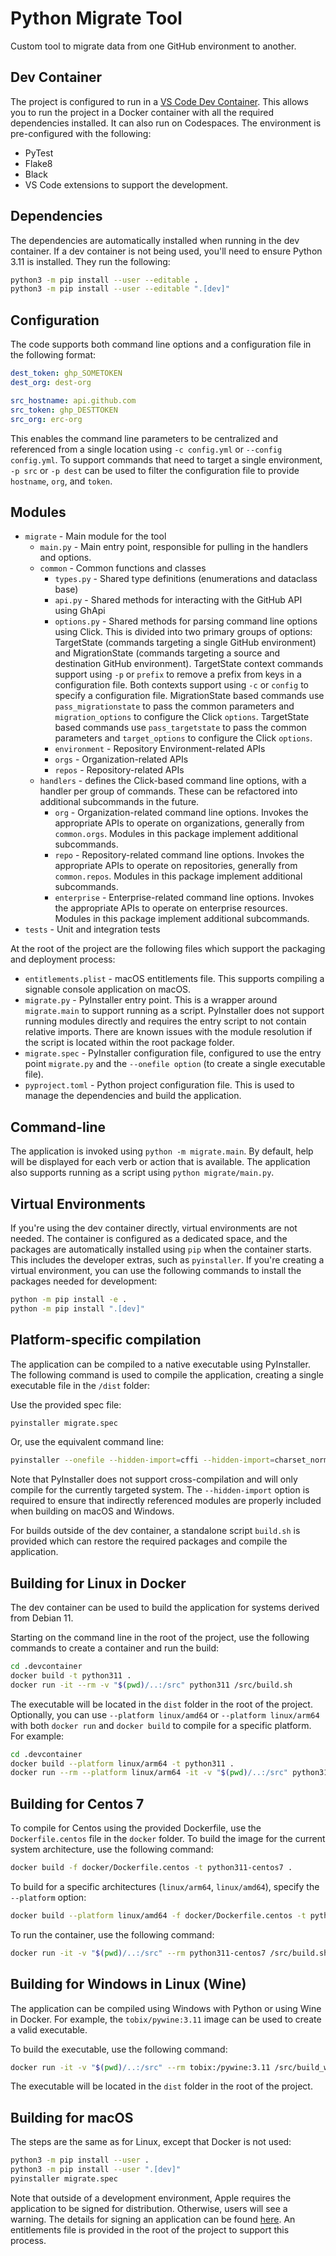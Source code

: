 # Python Migrate Tool

Custom tool to migrate data from one GitHub environment to another.

## Dev Container

The project is configured to run in a [VS Code Dev Container](https://code.visualstudio.com/docs/remote/containers). This allows you to run the project in a Docker container with all the required dependencies installed. It can also run on Codespaces. The environment is pre-configured with the following:
- PyTest
- Flake8
- Black
- VS Code extensions to support the development.

## Dependencies

The dependencies are automatically installed when running in the dev container. If a dev container is not being used, you'll need to ensure Python 3.11 is installed. They run the following:

```bash
python3 -m pip install --user --editable .
python3 -m pip install --user --editable ".[dev]"
```

## Configuration

The code supports both command line options and a configuration file in the following format:

```yml
dest_token: ghp_SOMETOKEN
dest_org: dest-org

src_hostname: api.github.com
src_token: ghp_DESTTOKEN
src_org: erc-org
```

This enables the command line parameters to be centralized and referenced from a single location using `-c config.yml` or `--config config.yml`. To support commands that need to target a single environment, `-p src` or `-p dest` can be used to filter the configuration file to provide `hostname`, `org`, and `token`.

## Modules

- `migrate` - Main module for the tool
  - `main.py` - Main entry point, responsible for pulling in the handlers and options.
  - `common` - Common functions and classes
    - `types.py` - Shared type definitions (enumerations and dataclass base)
    - `api.py` - Shared methods for interacting with the GitHub API using GhApi
    - `options.py` - Shared methods for parsing command line options using Click. This is divided into two primary groups of options: TargetState (commands targeting a single GitHub environment) and MigrationState (commands targeting a source and destination GitHub environment). TargetState context commands support using `-p` or `prefix` to remove a prefix from keys in a configuration file. Both contexts support using `-c` or `config` to specify a configuration file. MigrationState based commands use `pass_migrationstate` to pass the common parameters and `migration_options` to configure the Click `options`. TargetState based commands use `pass_targetstate` to pass the common parameters and `target_options` to configure the Click `options`.
    - `environment` - Repository Environment-related APIs
    - `orgs` - Organization-related APIs
    - `repos` - Repository-related APIs
  - `handlers` - defines the Click-based command line options, with a handler per group of commands. These can be refactored into additional subcommands in the future.
    - `org` - Organization-related command line options. Invokes the appropriate APIs to operate on organizations, generally from `common.orgs`. Modules in this package implement additional subcommands.
    - `repo` - Repository-related command line options. Invokes the appropriate APIs to operate on repositories, generally from `common.repos`. Modules in this package implement additional subcommands.
    - `enterprise` - Enterprise-related command line options. Invokes the appropriate APIs to operate on enterprise resources. Modules in this package implement additional subcommands.
- `tests` - Unit and integration tests

At the root of the project are the following files which support the packaging and deployment process:

- `entitlements.plist` - macOS entitlements file. This supports compiling a signable console application on macOS.
- `migrate.py` - PyInstaller entry point. This is a wrapper around `migrate.main` to support running as a script. PyInstaller does not support running modules directly and requires the entry script to not contain relative imports. There are known issues with the module resolution if the script is located within the root package folder.
- `migrate.spec` - PyInstaller configuration file, configured to use the entry point `migrate.py` and the `--onefile option` (to create a single executable file).
- `pyproject.toml` - Python project configuration file. This is used to manage the dependencies and build the application.

## Command-line

The application is invoked using `python -m migrate.main`. By default, help will be displayed for each verb or action that is available. The application also supports running as a script using `python migrate/main.py`.

## Virtual Environments

If you're using the dev container directly, virtual environments are not needed. The container is configured as a dedicated space, and the packages are automatically installed using `pip` when the container starts. This includes the developer extras, such as `pyinstaller`. If you're creating a virtual environment, you can use the following commands to install the packages needed for development:

```bash
python -m pip install -e .
python -m pip install ".[dev]"
```

## Platform-specific compilation

The application can be compiled to a native executable using PyInstaller. The following command is used to compile the application, creating a single executable file in the `/dist` folder:

Use the provided spec file:

```bash
pyinstaller migrate.spec
```

Or, use the equivalent command line:

```bash
pyinstaller --onefile --hidden-import=cffi --hidden-import=charset_normalizer migrate.py
```

Note that PyInstaller does not support cross-compilation and will only compile for the currently targeted system. The `--hidden-import` option is required to ensure that indirectly referenced modules are properly included when building on macOS and Windows.

For builds outside of the dev container, a standalone script `build.sh` is provided which can restore the required packages and compile the application.

## Building for Linux in Docker

The dev container can be used to build the application for systems derived from Debian 11.

Starting on the command line in the root of the project, use the following commands to create a container and run the build:

```bash
cd .devcontainer
docker build -t python311 .
docker run -it --rm -v "$(pwd)/..:/src" python311 /src/build.sh
```

The executable will be located in the `dist` folder in the root of the project.
Optionally, you can use `--platform linux/amd64` or `--platform linux/arm64` with both `docker run` and `docker build` to compile for a specific platform. For example:

```bash
cd .devcontainer
docker build --platform linux/arm64 -t python311 .
docker run --rm --platform linux/arm64 -it -v "$(pwd)/..:/src" python311 /src/build.sh
```

## Building for Centos 7

To compile for Centos using the provided Dockerfile, use the `Dockerfile.centos` file in the `docker` folder. To build the image for the current system architecture, use the following command:

```bash
docker build -f docker/Dockerfile.centos -t python311-centos7 .
```

To build for a specific architectures (`linux/arm64`, `linux/amd64`), specify the `--platform` option:

```bash
docker build --platform linux/amd64 -f docker/Dockerfile.centos -t python311-centos7  .
```

To run the container, use the following command:

```bash
docker run -it -v "$(pwd)/..:/src" --rm python311-centos7 /src/build.sh
```

## Building for Windows in Linux (Wine)

The application can be compiled using Windows with Python or using Wine in Docker. For example, the `tobix/pywine:3.11` image can be used to create a valid executable.

To build the executable, use the following command:

```bash
docker run -it -v "$(pwd)/..:/src" --rm tobix:/pywine:3.11 /src/build_wine.sh
```

The executable will be located in the `dist` folder in the root of the project.

## Building for macOS

The steps are the same as for Linux, except that Docker is not used:

```bash
python3 -m pip install --user .
python3 -m pip install --user ".[dev]"
pyinstaller migrate.spec
```

Note that outside of a development environment, Apple requires the application to be signed for distribution. Otherwise, users will see a warning. The details for signing an application can be found [here](https://www.kenmuse.com/blog/notarizing-dotnet-console-apps-for-macos/#signing-the-code). An entitlements file is provided in the root of the project to support this process.
